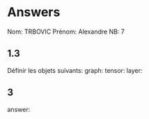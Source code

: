 # Answers

Nom: TRBOVIC
Prénom: Alexandre
NB: 7

## 1.3 
Définir les objets suivants:
graph:
tensor:
layer:

## 3
answer:
